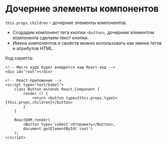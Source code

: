 # Дочерние элементы компонентов
`this.props.children` &ndash; дочерние элементы компонентов.

* Создадим компонент тега кнопки `<button>`, дочерним элементом компонента сделаем текст кнопки.
* Имена компонентов и свойств можно использовать как имена тегов и атрибутов HTML.

Код скрипта:

    <!-- Место куда будет внедрятся наш React-код -->
    <div id="root"></div>
    
    <!-- React-приложение -->
    <script type="text/babel">
        class Button extends React.Component {
            render () {
                return <button type={this.props.type}>{this.props.children}</button>
            }
        }

        ReactDOM.render(
            <Button type='submit'>Отправить</Button>,
            document.getElementById('root')
        );
    </script>

